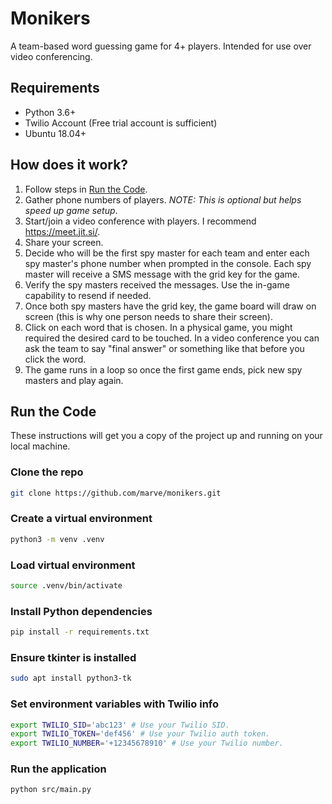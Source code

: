 # Monikers

A team-based word guessing game for 4+ players. Intended for use over video conferencing.

## Requirements

* Python 3.6+
* Twilio Account (Free trial account is sufficient)
* Ubuntu 18.04+

## How does it work?

1. Follow steps in [Run the Code](README.md#run-the-code).
2. Gather phone numbers of players. _NOTE: This is optional but helps speed up game setup_.
3. Start/join a video conference with players. I recommend https://meet.jit.si/.
4. Share your screen.
5. Decide who will be the first spy master for each team and enter each spy master's phone number when prompted in the console. Each spy master will receive a SMS message with the grid key for the game.
6. Verify the spy masters received the messages. Use the in-game capability to resend if needed.
7. Once both spy masters have the grid key, the game board will draw on screen (this is why one person needs to share their screen).
8. Click on each word that is chosen. In a physical game, you might required the desired card to be touched. In a video conference you can ask the team to say "final answer" or something like that before you click the word.
9. The game runs in a loop so once the first game ends, pick new spy masters and play again.

## Run the Code

These instructions will get you a copy of the project up and running on your local machine.

### Clone the repo

```bash
git clone https://github.com/marve/monikers.git
```

### Create a virtual environment

```bash
python3 -m venv .venv
```

### Load virtual environment

```bash
source .venv/bin/activate
```

### Install Python dependencies

```bash
pip install -r requirements.txt
```

### Ensure tkinter is installed

```bash
sudo apt install python3-tk
```

### Set environment variables with Twilio info

```bash
export TWILIO_SID='abc123' # Use your Twilio SID.
export TWILIO_TOKEN='def456' # Use your Twilio auth token.
export TWILIO_NUMBER='+12345678910' # Use your Twilio number.
```

### Run the application

```bash
python src/main.py
```
